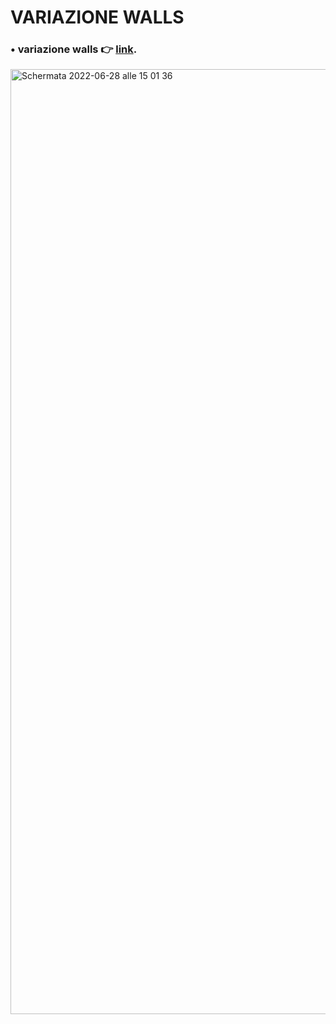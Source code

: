 # VARIAZIONE WALLS
### **• variazione walls** 👉 [link](https://editor.p5js.org/cllomatt24/full/LuaL6zQZ8).

<img width="1512" alt="Schermata 2022-06-28 alle 15 01 36" src="https://user-images.githubusercontent.com/101120757/176184997-02bbd04f-d619-40d7-8ae4-fbc2c1c3f64e.png">
